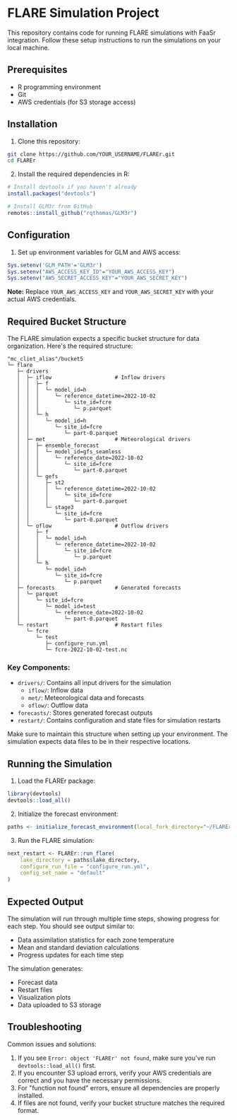 # FLARE Simulation Project

This repository contains code for running FLARE simulations with FaaSr integration. Follow these setup instructions to run the simulations on your local machine.

## Prerequisites

- R programming environment
- Git
- AWS credentials (for S3 storage access)

## Installation

1. Clone this repository:
```bash
git clone https://github.com/YOUR_USERNAME/FLAREr.git
cd FLAREr
```

2. Install the required dependencies in R:
```R
# Install devtools if you haven't already
install.packages("devtools")

# Install GLM3r from GitHub
remotes::install_github("rqthomas/GLM3r")
```

## Configuration

1. Set up environment variables for GLM and AWS access:
```R
Sys.setenv('GLM_PATH'='GLM3r')
Sys.setenv("AWS_ACCESS_KEY_ID"="YOUR_AWS_ACCESS_KEY")
Sys.setenv("AWS_SECRET_ACCESS_KEY"="YOUR_AWS_SECRET_KEY")
```

**Note:** Replace `YOUR_AWS_ACCESS_KEY` and `YOUR_AWS_SECRET_KEY` with your actual AWS credentials.

## Required Bucket Structure

The FLARE simulation expects a specific bucket structure for data organization. Here's the required structure:

```
"mc_cliet_alias"/bucket5
└─ flare
   ├─ drivers
   │  ├─ iflow                    # Inflow drivers
   │  │  ├─ f
   │  │  │  └─ model_id=h
   │  │  │     └─ reference_datetime=2022-10-02
   │  │  │        └─ site_id=fcre
   │  │  │           └─ p.parquet
   │  │  └─ h
   │  │     └─ model_id=h
   │  │        └─ site_id=fcre
   │  │           └─ part-0.parquet
   │  ├─ met                      # Meteorological drivers
   │  │  ├─ ensemble_forecast
   │  │  │  └─ model_id=gfs_seamless
   │  │  │     └─ reference_date=2022-10-02
   │  │  │        └─ site_id=fcre
   │  │  │           └─ part-0.parquet
   │  │  └─ gefs
   │  │     ├─ st2
   │  │     │  └─ reference_datetime=2022-10-02
   │  │     │     └─ site_id=fcre
   │  │     │        └─ part-0.parquet
   │  │     └─ stage3
   │  │        └─ site_id=fcre
   │  │           └─ part-0.parquet
   │  └─ oflow                    # Outflow drivers
   │     ├─ f
   │     │  └─ model_id=h
   │     │     └─ reference_datetime=2022-10-02
   │     │        └─ site_id=fcre
   │     │           └─ p.parquet
   │     └─ h
   │        └─ model_id=h
   │           └─ site_id=fcre
   │              └─ p.parquet
   ├─ forecasts                   # Generated forecasts
   │  └─ parquet
   │     └─ site_id=fcre
   │        └─ model_id=test
   │           └─ reference_date=2022-10-02
   │              └─ part-0.parquet
   └─ restart                     # Restart files
      └─ fcre
         └─ test
            ├─ configure_run.yml
            └─ fcre-2022-10-02-test.nc
```

### Key Components:
- `drivers/`: Contains all input drivers for the simulation
  - `iflow/`: Inflow data
  - `met/`: Meteorological data and forecasts
  - `oflow/`: Outflow data
- `forecasts/`: Stores generated forecast outputs
- `restart/`: Contains configuration and state files for simulation restarts

Make sure to maintain this structure when setting up your environment. The simulation expects data files to be in their respective locations.

## Running the Simulation

1. Load the FLAREr package:
```R
library(devtools)
devtools::load_all()
```

2. Initialize the forecast environment:
```R
paths <- initialize_forecast_environment(local_fork_directory="~/FLAREr")
```

3. Run the FLARE simulation:
```R
next_restart <- FLAREr::run_flare(
    lake_directory = paths$lake_directory,
    configure_run_file = "configure_run.yml",
    config_set_name = "default"
)
```

## Expected Output

The simulation will run through multiple time steps, showing progress for each step. You should see output similar to:
- Data assimilation statistics for each zone temperature
- Mean and standard deviation calculations
- Progress updates for each time step

The simulation generates:
- Forecast data
- Restart files
- Visualization plots
- Data uploaded to S3 storage

## Troubleshooting

Common issues and solutions:

1. If you see `Error: object 'FLAREr' not found`, make sure you've run `devtools::load_all()` first.
2. If you encounter S3 upload errors, verify your AWS credentials are correct and you have the necessary permissions.
3. For "function not found" errors, ensure all dependencies are properly installed.
4. If files are not found, verify your bucket structure matches the required format.
